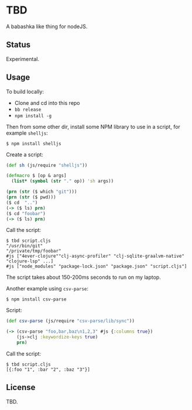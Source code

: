 # TBD

A babashka like thing for nodeJS.

## Status

Experimental.

## Usage

To build locally:

- Clone and cd into this repo
- `bb release`
- `npm install -g`

Then from some other dir, install some NPM library to use in a script, for example `shelljs`:

```
$ npm install shelljs
```

Create a script:

``` clojure
(def sh (js/require "shelljs"))

(defmacro $ [op & args]
  (list* (symbol (str "." op)) 'sh args))

(prn (str ($ which "git")))
(prn (str ($ pwd)))
($ cd  "..")
(-> ($ ls) prn)
($ cd "foobar")
(-> ($ ls) prn)
```

Call the script:

```
$ tbd script.cljs
"/usr/bin/git"
"/private/tmp/foobar"
#js ["4ever-clojure""clj-async-profiler" "clj-sqlite-graalvm-native" "clojure-lsp" ...]
#js ["node_modules" "package-lock.json" "package.json" "script.cljs"]
```

The script takes about 150-200ms seconds to run on my laptop.

Another example using `csv-parse`:

```
$ npm install csv-parse
```

Script:

``` clojure
(def csv-parse (js/require "csv-parse/lib/sync"))

(-> (csv-parse "foo,bar,baz\n1,2,3" #js {:columns true})
    (js->clj :keywordize-keys true)
    prn)
```

Call the script:

```
$ tbd script.cljs
[{:foo "1", :bar "2", :baz "3"}]
```

## License

TBD.
